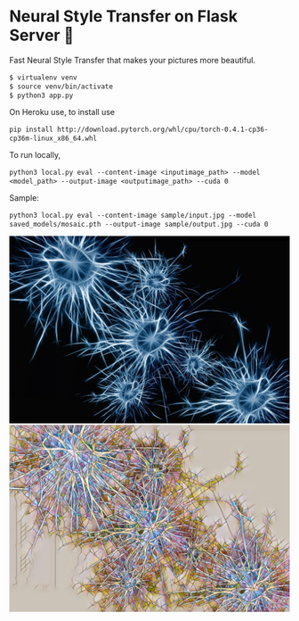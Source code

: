 # Neural Style Transfer on Flask Server 🚀

Fast Neural Style Transfer that makes your pictures more beautiful.

```
$ virtualenv venv
$ source venv/bin/activate
$ python3 app.py
```

On Heroku use, to install use 

```
pip install http://download.pytorch.org/whl/cpu/torch-0.4.1-cp36-cp36m-linux_x86_64.whl
```

To run locally, 
```
python3 local.py eval --content-image <inputimage_path> --model <model_path> --output-image <outputimage_path> --cuda 0
```

Sample:
```
python3 local.py eval --content-image sample/input.jpg --model saved_models/mosaic.pth --output-image sample/output.jpg --cuda 0
```

<center>
<img src="https://raw.githubusercontent.com/vihar/picasso-style-transfer/master/sample/input.jpg?token=APjWVNM9aHzTsQ8tE3sGzkU_dmiAOluDks5cPEqIwA%3D%3D">

<img src="https://raw.githubusercontent.com/vihar/picasso-style-transfer/master/sample/output.jpg?token=APjWVFhU2Mi2akV9XSkEwNBD2EZliTqpks5cPEqawA%3D%3D">
</center>



